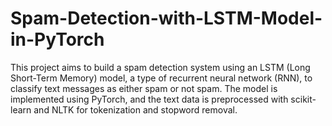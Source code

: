 # Spam-Detection-with-LSTM-Model-in-PyTorch
This project aims to build a spam detection system using an LSTM (Long Short-Term Memory) model, a type of recurrent neural network (RNN), to classify text messages as either spam or not spam. The model is implemented using PyTorch, and the text data is preprocessed with scikit-learn and NLTK for tokenization and stopword removal.
